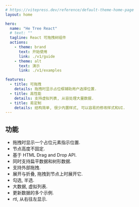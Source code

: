 ```yaml
---
# https://vitepress.dev/reference/default-theme-home-page
layout: home

hero:
  name: "He Tree React"
  # text: ""
  tagline: React 可拖拽树组件
  actions:
    - theme: brand
      text: 开始使用
      link: ./v1/guide
    - theme: alt
      text: 演示
      link: ./v1/examples

features:
  - title: 可拖拽
    details: 拖拽时显示占位框辅助用户选择位置.
  - title: 高性能
    details: 支持虚拟列表, 从容处理大量数据.
  - title: 易定制
    details: 结构简单, 很少内置样式, 可以容易的修改样式和UI.
---
```


## 功能

- 拖拽时显示一个占位元素指示位置.
- 节点高度不固定.
- 基于 HTML Drag and Drop API.
- 同时支持扁平数据和树形数据.
- 支持外部拖拽.
- 展开与折叠, 拖拽到节点上时展开它.
- 勾选, 半选.
- 大数据, 虚拟列表.
- 更新数据的多个示例.
- rtl, 从右往左显示.
